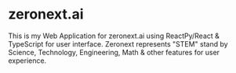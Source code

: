 # zeronext.ai
This is my Web Application for zeronext.ai using ReactPy/React &amp; TypeScript for user interface. Zeronext represents "STEM" stand by Science, Technology, Engineering, Math &amp; other features for user experience.
